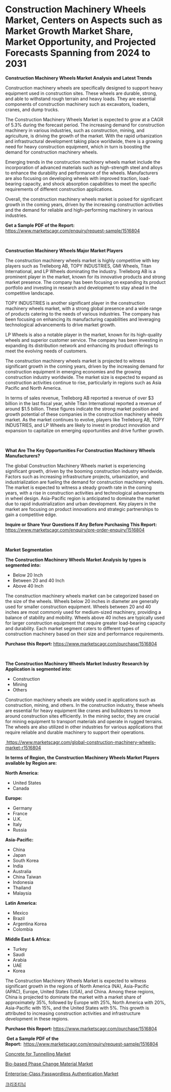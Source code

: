 <p><h1>Construction Machinery Wheels Market, Centers on Aspects such as Market Growth Market Share, Market Opportunity, and Projected Forecasts Spanning from 2024 to 2031</h1></p><p><strong>Construction Machinery Wheels Market Analysis and Latest Trends</strong></p>
<p><p>Construction machinery wheels are specifically designed to support heavy equipment used in construction sites. These wheels are durable, strong, and able to withstand rough terrain and heavy loads. They are essential components of construction machinery such as excavators, loaders, cranes, and dump trucks.</p><p>The Construction Machinery Wheels Market is expected to grow at a CAGR of 5.3% during the forecast period. The increasing demand for construction machinery in various industries, such as construction, mining, and agriculture, is driving the growth of the market. With the rapid urbanization and infrastructural development taking place worldwide, there is a growing need for heavy construction equipment, which in turn is boosting the demand for construction machinery wheels.</p><p>Emerging trends in the construction machinery wheels market include the incorporation of advanced materials such as high-strength steel and alloys to enhance the durability and performance of the wheels. Manufacturers are also focusing on developing wheels with improved traction, load-bearing capacity, and shock absorption capabilities to meet the specific requirements of different construction applications.</p><p>Overall, the construction machinery wheels market is poised for significant growth in the coming years, driven by the increasing construction activities and the demand for reliable and high-performing machinery in various industries.</p></p>
<p><strong>Get a Sample PDF of the Report:&nbsp;</strong> <a href="https://www.marketscagr.com/enquiry/request-sample/1516804">https://www.marketscagr.com/enquiry/request-sample/1516804</a></p>
<p>&nbsp;</p>
<p><strong>Construction Machinery Wheels Major Market Players</strong></p>
<p><p>The construction machinery wheels market is highly competitive with key players such as Trelleborg AB, TOPY INDUSTRIES, GMI Wheels, Titan International, and LP Wheels dominating the industry. Trelleborg AB is a prominent player in the market, known for its innovative products and strong market presence. The company has been focusing on expanding its product portfolio and investing in research and development to stay ahead in the competitive landscape.</p><p>TOPY INDUSTRIES is another significant player in the construction machinery wheels market, with a strong global presence and a wide range of products catering to the needs of various industries. The company has been focusing on enhancing its manufacturing capabilities and leveraging technological advancements to drive market growth.</p><p>LP Wheels is also a notable player in the market, known for its high-quality wheels and superior customer service. The company has been investing in expanding its distribution network and enhancing its product offerings to meet the evolving needs of customers.</p><p>The construction machinery wheels market is projected to witness significant growth in the coming years, driven by the increasing demand for construction equipment in emerging economies and the growing construction industry worldwide. The market size is expected to expand as construction activities continue to rise, particularly in regions such as Asia Pacific and North America.</p><p>In terms of sales revenue, Trelleborg AB reported a revenue of over $3 billion in the last fiscal year, while Titan International reported a revenue of around $1.5 billion. These figures indicate the strong market position and growth potential of these companies in the construction machinery wheels market. As the market continues to evolve, players like Trelleborg AB, TOPY INDUSTRIES, and LP Wheels are likely to invest in product innovation and expansion to capitalize on emerging opportunities and drive further growth.</p></p>
<p>&nbsp;</p>
<p><strong>What Are The Key Opportunities For Construction Machinery Wheels Manufacturers?</strong></p>
<p><p>The global Construction Machinery Wheels market is experiencing significant growth, driven by the booming construction industry worldwide. Factors such as increasing infrastructure projects, urbanization, and industrialization are fueling the demand for construction machinery wheels. The market is expected to witness a steady growth rate in the coming years, with a rise in construction activities and technological advancements in wheel design. Asia-Pacific region is anticipated to dominate the market due to rapid industrialization and urban development. Key players in the market are focusing on product innovations and strategic partnerships to gain a competitive edge.</p></p>
<p><strong>Inquire or Share Your Questions If Any Before Purchasing This Report:</strong> <a href="https://www.marketscagr.com/enquiry/pre-order-enquiry/1516804">https://www.marketscagr.com/enquiry/pre-order-enquiry/1516804</a></p>
<p>&nbsp;</p>
<p><strong>Market Segmentation</strong></p>
<p><strong>The Construction Machinery Wheels Market Analysis by types is segmented into:</strong></p>
<p><ul><li>Below 20 Inch</li><li>Between 20 and 40 Inch</li><li>Above 40 Inch</li></ul></p>
<p><p>The construction machinery wheels market can be categorized based on the size of the wheels. Wheels below 20 inches in diameter are generally used for smaller construction equipment. Wheels between 20 and 40 inches are most commonly used for medium-sized machinery, providing a balance of stability and mobility. Wheels above 40 inches are typically used for larger construction equipment that require greater load-bearing capacity and durability. Each market segment caters to different types of construction machinery based on their size and performance requirements.</p></p>
<p><strong>Purchase this Report:&nbsp;</strong><a href="https://www.marketscagr.com/purchase/1516804">https://www.marketscagr.com/purchase/1516804</a></p>
<p>&nbsp;</p>
<p><strong>The Construction Machinery Wheels Market Industry Research by Application is segmented into:</strong></p>
<p><ul><li>Construction</li><li>Mining</li><li>Others</li></ul></p>
<p><p>Construction machinery wheels are widely used in applications such as construction, mining, and others. In the construction industry, these wheels are essential for heavy equipment like cranes and bulldozers to move around construction sites efficiently. In the mining sector, they are crucial for mining equipment to transport materials and operate in rugged terrains. The wheels are also utilized in other industries for various applications that require reliable and durable machinery to support their operations.</p></p>
<p><a href="https://www.marketscagr.com/global-construction-machinery-wheels-market-r1516804">&nbsp;https://www.marketscagr.com/global-construction-machinery-wheels-market-r1516804</a></p>
<p><strong>In terms of Region, the Construction Machinery Wheels Market Players available by Region are:</strong></p>
<p>
    <p> <strong> North America: </strong>
        <ul>
            <li>United States</li>
            <li>Canada</li>
        </ul>
        </p> 
    <p> <strong> Europe: </strong>
        <ul>
            <li>Germany</li>
            <li>France</li>
            <li>U.K.</li>
            <li>Italy</li>
            <li>Russia</li>
        </ul>
        </p> 
    <p> <strong> Asia-Pacific: </strong>
        <ul>
            <li>China</li>
            <li>Japan</li>
            <li>South Korea</li>
            <li>India</li>
            <li>Australia</li>
            <li>China Taiwan</li>
            <li>Indonesia</li>
            <li>Thailand</li>
            <li>Malaysia</li>
        </ul>
        </p> 
    <p> <strong> Latin America: </strong>
        <ul>
            <li>Mexico</li>
            <li>Brazil</li>
            <li>Argentina Korea</li>
            <li>Colombia</li>
        </ul>
        </p> 
    <p> <strong> Middle East & Africa: </strong>
        <ul>
            <li>Turkey</li>
            <li>Saudi</li>
            <li>Arabia</li>
            <li>UAE</li>
            <li>Korea</li>
        </ul>
    </p>
    </p>
<p><p>The Construction Machinery Wheels Market is expected to witness significant growth in the regions of North America (NA), Asia-Pacific (APAC), Europe, United States (USA), and China. Among these regions, China is projected to dominate the market with a market share of approximately 35%, followed by Europe with 25%, North America with 20%, Asia-Pacific with 15%, and the United States with 5%. This growth is attributed to increasing construction activities and infrastructure development in these regions.</p></p>
<p><strong>Purchase this Report: </strong><a href="https://www.marketscagr.com/purchase/1516804">https://www.marketscagr.com/purchase/1516804</a></p>
<p>&nbsp;<strong>Get a Sample PDF of the Report:&nbsp;&nbsp;</strong><a href="https://www.marketscagr.com/enquiry/request-sample/1516804">https://www.marketscagr.com/enquiry/request-sample/1516804</a></p>
<p><strong></strong></p>
<p><p><a href="https://medium.com/@sagorhossaincs33_80453/concrete-for-tunnelling-market-market-segmentation-geographical-regions-and-market-forcast-till-c27de06740cc">Concrete for Tunnelling Market</a></p><p><a href="https://medium.com/@raap8632472024/bio-based-phase-change-material-market-size-growth-and-industry-analysis-by-market-segmentation-aa698a439def">Bio-based Phase Change Material Market</a></p><p><a href="https://github.com/barbarakbess8920/Market-Research-Report-List-1/blob/main/enterprise-class-passwordless-authentication-market.md">Enterprise-Class Passwordless Authentication Market</a></p><p><a href="https://github.com/hasanrajibul387/Market-Research-Report-List-1/blob/main/51744113156.md">크리조티닙</a></p></p>